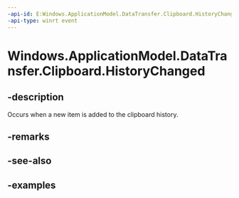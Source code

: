 ```yaml
---
-api-id: E:Windows.ApplicationModel.DataTransfer.Clipboard.HistoryChanged
-api-type: winrt event
---
```


<!-- Event syntax.
static public event EventHandler HistoryChanged<ClipboardHistoryChangedEventArgs>
-->

# Windows.ApplicationModel.DataTransfer.Clipboard.HistoryChanged

## -description
Occurs when a new item is added to the clipboard history.

## -remarks

## -see-also

## -examples
